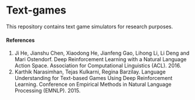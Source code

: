 # Text-games
This repository contains text game simulators for research purposes.

#### References
1. Ji He, Jianshu Chen, Xiaodong He, Jianfeng Gao, Lihong Li, Li Deng and Mari Ostendorf. Deep Reinforcement Learning with a Natural Language Action Space. Association for Computational Linguistics (ACL). 2016.
2. Karthik Narasimhan, Tejas Kulkarni, Regina Barzilay. Language Understanding for Text-based Games Using Deep Reinforcement Learning. Conference on Empirical Methods in Natural Language Processing (EMNLP). 2015.
